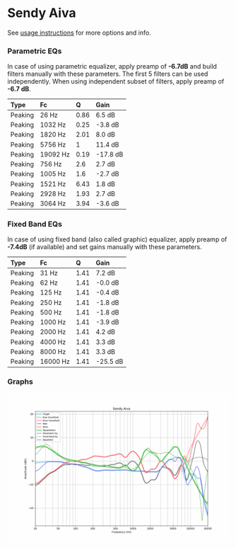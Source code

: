 # Sendy Aiva
See [usage instructions](https://github.com/jaakkopasanen/AutoEq#usage) for more options and info.

### Parametric EQs
In case of using parametric equalizer, apply preamp of **-6.7dB** and build filters manually
with these parameters. The first 5 filters can be used independently.
When using independent subset of filters, apply preamp of **-6.7 dB**.

| Type    | Fc       |    Q | Gain     |
|:--------|:---------|:-----|:---------|
| Peaking | 26 Hz    | 0.86 | 6.5 dB   |
| Peaking | 1032 Hz  | 0.25 | -3.8 dB  |
| Peaking | 1820 Hz  | 2.01 | 8.0 dB   |
| Peaking | 5756 Hz  | 1    | 11.4 dB  |
| Peaking | 19092 Hz | 0.19 | -17.8 dB |
| Peaking | 756 Hz   | 2.6  | 2.7 dB   |
| Peaking | 1005 Hz  | 1.6  | -2.7 dB  |
| Peaking | 1521 Hz  | 6.43 | 1.8 dB   |
| Peaking | 2928 Hz  | 1.93 | 2.7 dB   |
| Peaking | 3064 Hz  | 3.94 | -3.6 dB  |

### Fixed Band EQs
In case of using fixed band (also called graphic) equalizer, apply preamp of **-7.4dB**
(if available) and set gains manually with these parameters.

| Type    | Fc       |    Q | Gain     |
|:--------|:---------|:-----|:---------|
| Peaking | 31 Hz    | 1.41 | 7.2 dB   |
| Peaking | 62 Hz    | 1.41 | -0.0 dB  |
| Peaking | 125 Hz   | 1.41 | -0.4 dB  |
| Peaking | 250 Hz   | 1.41 | -1.8 dB  |
| Peaking | 500 Hz   | 1.41 | -1.8 dB  |
| Peaking | 1000 Hz  | 1.41 | -3.9 dB  |
| Peaking | 2000 Hz  | 1.41 | 4.2 dB   |
| Peaking | 4000 Hz  | 1.41 | 3.3 dB   |
| Peaking | 8000 Hz  | 1.41 | 3.3 dB   |
| Peaking | 16000 Hz | 1.41 | -25.5 dB |

### Graphs
![](./Sendy%20Aiva.png)